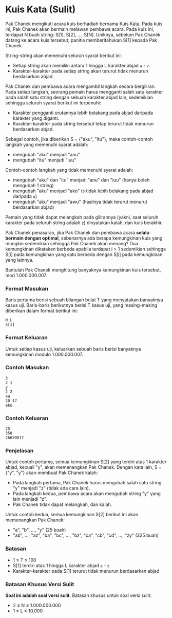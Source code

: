 # Kuis Kata (Sulit)

Pak Chanek mengikuti acara kuis berhadiah bernama Kuis Kata. Pada kuis ini, Pak Chanek akan bermain melawan pembawa acara. Pada kuis ini, terdapat N buah string: S[1], S[2], ..., S[N]. Uniknya, sebelum Pak Chanek datang ke acara kuis tersebut, panitia memberitahukan S[1] kepada Pak Chanek.

String-string akan memenuhi seluruh syarat berikut ini:

- Setiap string akan memiliki antara 1 hingga L karakter abjad `a` - `z`.
- Karakter-karakter pada setiap string akan terurut tidak menurun berdasarkan abjad.

Pak Chanek dan pembawa acara mengambil langkah secara bergiliran. Pada setiap langkah, seorang pemain harus mengganti salah satu karakter pada salah satu string dengan sebuah karakter abjad lain, sedemikian sehingga seluruh syarat berikut ini terpenuhi:

- Karakter pengganti urutannya lebih belakang pada abjad daripada karakter yang diganti.
- Karakter-karakter pada string tersebut tetap terurut tidak menurun berdasarkan abjad.

Sebagai contoh, jika diberikan S = {"aku", "itu"}, maka contoh-contoh langkah yang memenuhi syarat adalah:

- mengubah "aku" menjadi "anu"
- mengubah "itu" menjadi "iuu"

Contoh-contoh langkah yang tidak memenuhi syarat adalah:

- mengubah "aku" dan "itu" menjadi "anu" dan "iuu" (hanya boleh mengubah 1 string)
- mengubah "aku" menjadi "ako" (`o` tidak lebih belakang pada abjad daripada `u`)
- mengubah "aku" menjadi "awu" (hasilnya tidak terurut menurut berdasarkan abjad)

Pemain yang tidak dapat melangkah pada gilirannya (yakni, saat seluruh karakter pada seluruh string adalah `z`) dinyatakan kalah, dan kuis berakhir.

Pak Chanek penasaran, jika Pak Chanek dan pembawa acara **selalu bermain dengan optimal**, sebenarnya ada berapa kemungkinan kuis yang mungkin sedemikian sehingga Pak Chanek akan menang? Dua kemungkinan dikatakan berbeda apabila terdapat i > 1 sedemikian sehingga S[i] pada kemungkinan yang satu berbeda dengan S[i] pada kemungkinan yang lainnya.

Bantulah Pak Chanek menghitung banyaknya kemungkinan kuis tersebut, mod 1.000.000.007.

### Format Masukan

Baris pertama berisi sebuah bilangan bulat T yang menyatakan banyaknya kasus uji. Baris-baris berikutnya berisi T kasus uji, yang masing-masing diberikan dalam format berikut ini:

```
N L
S[1]
```

### Format Keluaran

Untuk setiap kasus uji, keluarkan sebuah baris berisi banyaknya kemungkinan modulo 1.000.000.007.

### Contoh Masukan

```
3
2 1
y
2 2
aa
20 17
aku
```

### Contoh Keluaran

```
25
350
26630817
```

### Penjelasan

Untuk contoh pertama, semua kemungkinan S[2] yang terdiri atas 1 karakter abjad, kecuali "y", akan memenangkan Pak Chanek. Dengan kata lain, S = {"y", "y"} akan membuat Pak Chanek kalah:

- Pada langkah pertama, Pak Chanek harus mengubah salah satu string "y" menjadi "z" (tidak ada cara lain).
- Pada langkah kedua, pembawa acara akan mengubah string "y" yang lain menjadi "z".
- Pak Chanek tidak dapat melangkah, dan kalah.

Untuk contoh kedua, semua kemungkinan S[2] berikut ini akan memenangkan Pak Chanek:

- "a", "b", ..., "y" (25 buah)
- "ab", ..., "az", "ba", "bc", ..., "bz", "ca", "cb", "cd", ..., "zy" (325 buah)

### Batasan

- 1 ≤ T ≤ 100
- S[1] terdiri atas 1 hingga L karakter abjad `a` - `z`
- Karakter-karakter pada S[1] terurut tidak menurun berdasarkan abjad

### Batasan Khusus Versi Sulit

**Soal ini adalah soal versi sulit**. Batasan khusus untuk soal versi sulit:

- 2 ≤ N ≤ 1.000.000.000
- 1 ≤ L ≤ 10.000
